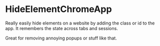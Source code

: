 # HideElementChromeApp


Really easily hide elements on a website by adding the class or id to the app. It remembers the state across tabs and sessions.

Great for removing annoying popups or stuff like that.
